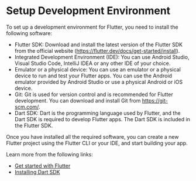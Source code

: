 # Setup Development Environment

To set up a development environment for Flutter, you need to install the following software:

- Flutter SDK: Download and install the latest version of the Flutter SDK from the official website (https://flutter.dev/docs/get-started/install).
- Integrated Development Environment (IDE): You can use Android Studio, Visual Studio Code, IntelliJ IDEA or any other IDE of your choice.
- Emulator or a physical device: You can use an emulator or a physical device to run and test your Flutter apps. You can use the Android emulator provided by Android Studio or use a physical Android or iOS device.
- Git: Git is used for version control and is recommended for Flutter development. You can download and install Git from https://git-scm.com/.
- Dart SDK: Dart is the programming language used by Flutter, and the Dart SDK is required to develop Flutter apps. The Dart SDK is included in the Flutter SDK.

Once you have installed all the required software, you can create a new Flutter project using the Flutter CLI or your IDE, and start building your app.

Learn more from the following links:

- [Get started with Flutter](https://docs.flutter.dev/get-started/install)
- [Installing Dart SDK](https://dart.dev/get-dart)
